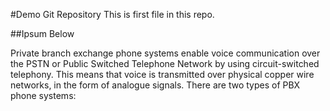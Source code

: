 #Demo Git Repository
This is first file in this repo.

##Ipsum Below

Private branch exchange phone systems enable voice communication over the PSTN or Public Switched Telephone Network by using circuit-switched telephony. This means that voice is transmitted over physical copper wire networks, in the form of analogue signals. There are two types of PBX phone systems: